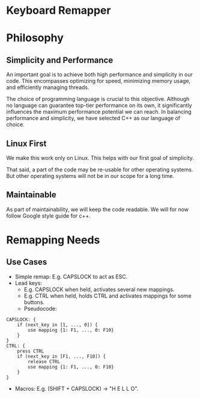 # Keyboard Remapper

# Philosophy

## Simplicity and Performance

An important goal is to achieve both high performance and simplicity in our code. This encompasses optimizing for speed, minimizing memory usage, and efficiently managing threads.

The choice of programming language is crucial to this objective. Although no language can guarantee top-tier performance on its own, it significantly influences the maximum performance potential we can reach. In balancing performance and simplicity, we have selected C++ as our language of choice.

## Linux First

We make this work only on Linux. This helps with our first goal of simplicity.

That said, a part of the code may be re-usable for other operating systems. But other operating systems will not be in our scope for a long time.

## Maintainable

As part of maintainability, we will keep the code readable. We will for now follow Google style guide for c++.

# Remapping Needs

## Use Cases
- Simple remap: E.g. CAPSLOCK to act as ESC.
- Lead keys:
  - E.g. CAPSLOCK when held, activates several new mappings.
  - E.g. CTRL when held, holds CTRL and activates mappings for some buttons.
  - Pseudocode:
```
CAPSLOCK: {
    if (next_key in [1, ..., 0]) {
        use mapping {1: F1, ..., 0: F10}
    }
}
CTRL: {
    press CTRL
    if (next_key in [F1, ..., F10]) {
        release CTRL
        use mapping {1: F1, ..., 0: F10}
    }
}
```
- Macros: E.g. (SHIFT + CAPSLOCK) -> "H E L L O".

